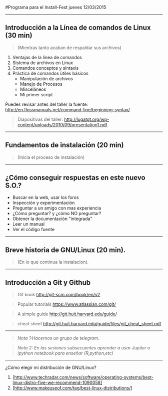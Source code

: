 #Programa para el Install-Fest jueves 12/03/2015

***

## Introducción a la Línea de comandos de Linux (30 min)
> (Mientras tanto acaban de respaldar sus archivos)

1. Ventajas de la línea de comandos
2. Sistema de archivos en Linux
3. Comandos conceptos y sintaxis
4. Práctica de comandos útiles básicos
    * Manipulación de archivos
    * Manejo de Procesos
    * Misceláneos
    * Mi primer script

Puedes revisar antes del taller la fuente:
http://en.flossmanuals.net/command-line/beginning-syntax/

> Diapositivas del taller:
http://lugatgt.org/wp-content/uploads/2010/09/presentation1.pdf
***

## Fundamentos de instalación (20 min)
>(Inicia el proceso de instalación)

***

## ¿Cómo conseguir respuestas en este nuevo S.O.?
   * Buscar en la web, usar los foros
   * Inspección y experimentación
   * Preguntar a un amigo con mas experiencia
   * ¿Cómo preguntar? y ¿cómo NO preguntar?
   * Obtener la documentación "integrada"
   * Leer un manual
   * Ver el código fuente

***

## Breve historia de GNU/Linux (20 min).
>(En lo que continua la instalacion).

***

## Introducción a Git y Github

> Git book
http://git-scm.com/book/en/v2

> Popular tutorials
https://www.atlassian.com/git/

> A simple guide
http://git.huit.harvard.edu/guide/

> cheat sheet
http://git.huit.harvard.edu/guide/files/git_cheat_sheet.pdf

***
>_Nota 1:Hacernos un grupo de telegram._

>_Nota 2: En las sesiones subsecuentes aprender a usar Jupiter o ipython notebook para enseñar (R,python,etc)_

***

¿Cómo elegir mi distribución de GNU/Linux?

1. [http://www.techradar.com/news/software/operating-systems/best-linux-distro-five-we-recommend-1090058]
2. [http://www.makeuseof.com/tag/best-linux-distributions/]
